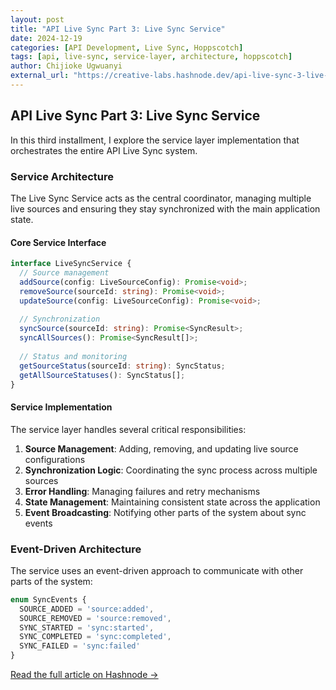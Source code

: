 ```yaml
---
layout: post
title: "API Live Sync Part 3: Live Sync Service"
date: 2024-12-19
categories: [API Development, Live Sync, Hoppscotch]
tags: [api, live-sync, service-layer, architecture, hoppscotch]
author: Chijioke Ugwuanyi
external_url: "https://creative-labs.hashnode.dev/api-live-sync-3-live-sync-service"
---
```


## API Live Sync Part 3: Live Sync Service

In this third installment, I explore the service layer implementation that orchestrates the entire API Live Sync system.

### Service Architecture

The Live Sync Service acts as the central coordinator, managing multiple live sources and ensuring they stay synchronized with the main application state.

#### Core Service Interface
```typescript
interface LiveSyncService {
  // Source management
  addSource(config: LiveSourceConfig): Promise<void>;
  removeSource(sourceId: string): Promise<void>;
  updateSource(config: LiveSourceConfig): Promise<void>;
  
  // Synchronization
  syncSource(sourceId: string): Promise<SyncResult>;
  syncAllSources(): Promise<SyncResult[]>;
  
  // Status and monitoring
  getSourceStatus(sourceId: string): SyncStatus;
  getAllSourceStatuses(): SyncStatus[];
}
```

#### Service Implementation
The service layer handles several critical responsibilities:

1. **Source Management**: Adding, removing, and updating live source configurations
2. **Synchronization Logic**: Coordinating the sync process across multiple sources
3. **Error Handling**: Managing failures and retry mechanisms
4. **State Management**: Maintaining consistent state across the application
5. **Event Broadcasting**: Notifying other parts of the system about sync events

### Event-Driven Architecture

The service uses an event-driven approach to communicate with other parts of the system:

```typescript
enum SyncEvents {
  SOURCE_ADDED = 'source:added',
  SOURCE_REMOVED = 'source:removed',
  SYNC_STARTED = 'sync:started',
  SYNC_COMPLETED = 'sync:completed',
  SYNC_FAILED = 'sync:failed'
}
```

[Read the full article on Hashnode →](https://creative-labs.hashnode.dev/api-live-sync-3-live-sync-service)
